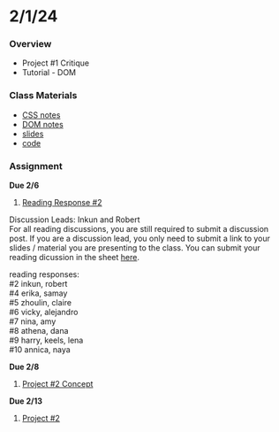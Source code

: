 # 2/1/24
### Overview  
* Project #1 Critique
* Tutorial - DOM
### Class Materials
* [CSS notes](../../notes/css.md)
* [DOM notes](../../notes/dom.md)
* [slides](https://docs.google.com/presentation/d/1ZvqZNBcvBlQcOXb094tY6KD1icOX5zaDw1kp97Opvfo/edit?usp=sharing)
* [code]()
### Assignment
**Due 2/6**
1. [Reading Response #2](https://github.com/samheckle/networked-media-sp-24/blob/main/assignments/readings.md#reading-response-2)  

Discussion Leads: Inkun and Robert    
For all reading discussions, you are still required to submit a discussion post. If you are a discussion lead, you only need to submit a link to your slides / material you are presenting to the class. You can submit your reading dicussion in the sheet [here](https://docs.google.com/spreadsheets/d/1I4rMb-gg-LCbdFIfDhe7uzGNk5gqZN4I2E5XjWZsquM/edit#gid=1715658920).

reading responses:  
#2    				inkun, robert    
#4    				erika, samay    
#5    				zhoulin, claire    
#6    				vicky, alejandro    
#7    				nina, amy    
#8    				athena, dana    
#9    				harry, keels, lena  
#10    			  annica, naya	

**Due 2/8**
1. [Project #2 Concept](https://github.com/samheckle/networked-media-sp-24/blob/main/assignments/projects.md#project-2)

**Due 2/13**
1. [Project #2](https://github.com/samheckle/networked-media-sp-24/blob/main/assignments/projects.md#project-2)
